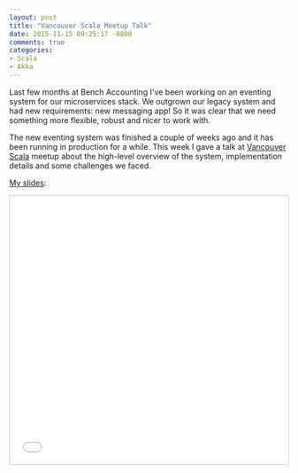 ```yaml
---
layout: post
title: "Vancouver Scala Meetup Talk"
date: 2015-11-15 09:25:17 -0800
comments: true
categories:
- Scala
- Akka
---
```


Last few months at Bench Accounting I've been working on an eventing system for our microservices stack. We outgrown our legacy system and had new requirements: new messaging app! So it was clear that we need something more flexible, robust and nicer to work with.

The new eventing system was finished a couple of weeks ago and it has been running in production for a while. This week I gave a talk at [Vancouver Scala](http://www.meetup.com/vancouver-scala/) meetup about the high-level overview of the system, implementation details and some challenges we faced.

[My slides](http://www.slideshare.net/sap1ens/building-eventing-systems-for-microservice-architecture):

<iframe src="//www.slideshare.net/slideshow/embed_code/key/B9yUit0xSdKl2z" width="595" height="485" frameborder="0" marginwidth="0" marginheight="0" scrolling="no" style="border:1px solid #CCC; border-width:1px; margin-bottom:5px; max-width: 100%;" allowfullscreen> </iframe>